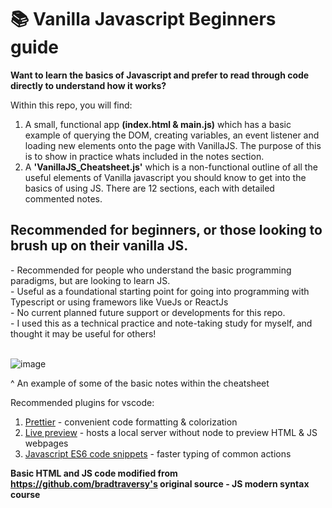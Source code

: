 # 📚 Vanilla Javascript Beginners guide

**Want to learn the basics of Javascript and prefer to read through code directly to understand how it works?**

Within this repo, you will find:
1. A small, functional app **(index.html & main.js)** which has a basic example of querying the DOM, creating variables, an event listener and loading new elements onto the page with VanillaJS. The purpose of this is to show in practice whats included in the notes section.
2. A **'VanillaJS_Cheatsheet.js'** which is a non-functional outline of all the useful elements of Vanilla javascript you should know to get into the basics of using JS. There are 12 sections, each with detailed commented notes.

<h2>Recommended for beginners, or those looking to brush up on their vanilla JS.</h2>
- Recommended for people who understand the basic programming paradigms, but are looking to learn JS.<br>
- Useful as a foundational starting point for going into programming with Typescript or using framewors like VueJs or ReactJs<br>
- No current planned future support or developments for this repo.<br>
- I used this as a technical practice and note-taking study for myself, and thought it may be useful for others!<br>
<br>

![image](https://user-images.githubusercontent.com/29565530/144708189-26a56129-a8d6-4d9b-94ac-58697d8b6884.png)
<p> ^ An example of some of the basic notes within the cheatsheet </p>

Recommended plugins for vscode:
1. [Prettier](https://marketplace.visualstudio.com/items?itemName=esbenp.prettier-vscode) - convenient code formatting & colorization
2. [Live preview](https://marketplace.visualstudio.com/items?itemName=ms-vscode.live-server) - hosts a local server without node to preview HTML & JS webpages
4. [Javascript ES6 code snippets](https://marketplace.visualstudio.com/items?itemName=xabikos.JavaScriptSnippets) - faster typing of common actions


**Basic HTML and JS code modified from https://github.com/bradtraversy's original source - JS modern syntax course**
